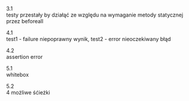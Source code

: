 3.1  
testy przestały by działąć ze względu na wymaganie metody statycznej przez beforeall


4.1  
test1 - failure niepoprawny wynik, test2 - error nieoczekiwany błąd

4.2  
assertion error

5.1  
whitebox

5.2  
4 możliwe śćieżki